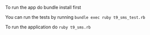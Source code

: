 To run the app do bundle install first


You can run the tests by running ```bundle exec ruby t9_sms_test.rb```


To run the application do ```ruby t9_sms.rb```
